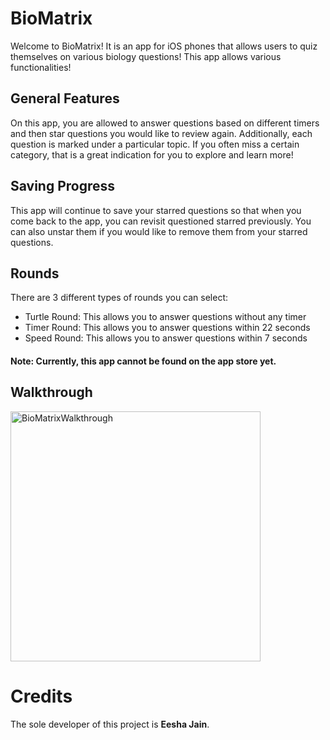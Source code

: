 # BioMatrix
Welcome to BioMatrix! It is an app for iOS phones that allows users to quiz themselves on various biology questions! This app allows various functionalities!

## General Features
On this app, you are allowed to answer questions based on different timers and then star questions you would like to review again. Additionally, each question is marked under a particular topic. If you often miss a certain category, that is a great indication for you to explore and learn more!

## Saving Progress
This app will continue to save your starred questions so that when you come back to the app, you can revisit questioned starred previously. You can also unstar them if you would like to remove them from your starred questions.

## Rounds
There are 3 different types of rounds you can select:
- Turtle Round: This allows you to answer questions without any timer
- Timer Round: This allows you to answer questions within 22 seconds
- Speed Round: This allows you to answer questions within 7 seconds

#### Note: Currently, this app cannot be found on the app store yet.

## Walkthrough
[<img width="400" alt="BioMatrixWalkthrough" src="https://user-images.githubusercontent.com/68827992/120911825-19061380-c63f-11eb-87c0-b859761c4e65.png">](https://drive.google.com/file/d/1zz8Pd0OE7Qcr8T16MbEc9JoyyCbHy7Hy/view?usp=sharing)

# Credits
The sole developer of this project is **Eesha Jain**.
